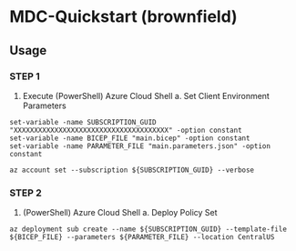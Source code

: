 # MDC-Quickstart (brownfield)

## Usage
### STEP 1
1. Execute (PowerShell) Azure Cloud Shell
a. Set Client Environment Parameters

```
set-variable -name SUBSCRIPTION_GUID "XXXXXXXXXXXXXXXXXXXXXXXXXXXXXXXXXXXXXX" -option constant
set-variable -name BICEP_FILE "main.bicep" -option constant
set-variable -name PARAMETER_FILE "main.parameters.json" -option constant

az account set --subscription ${SUBSCRIPTION_GUID} --verbose

```
### STEP 2
1. (PowerShell) Azure Cloud Shell
a. Deploy Policy Set

```
az deployment sub create --name ${SUBSCRIPTION_GUID} --template-file ${BICEP_FILE} --parameters ${PARAMETER_FILE} --location CentralUS

```
